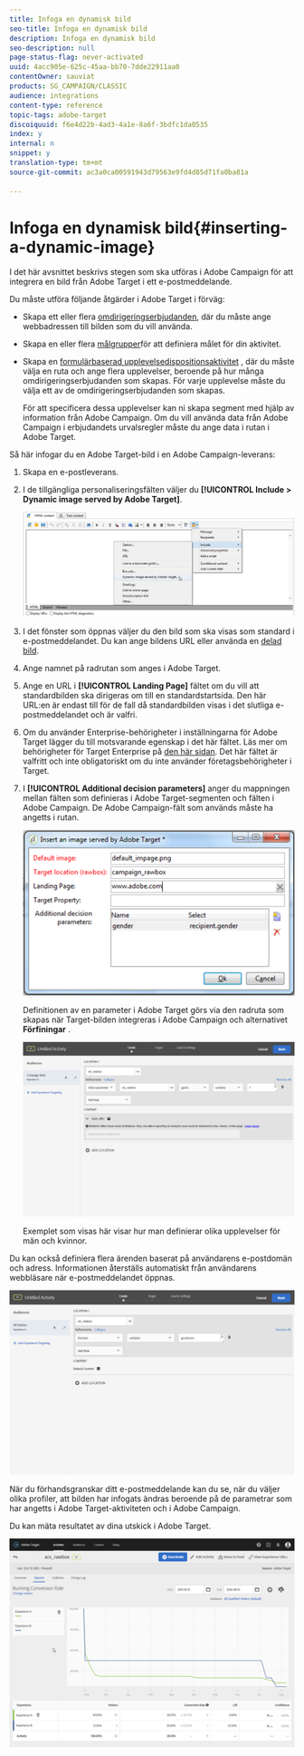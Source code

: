 ```yaml
---
title: Infoga en dynamisk bild
seo-title: Infoga en dynamisk bild
description: Infoga en dynamisk bild
seo-description: null
page-status-flag: never-activated
uuid: 4acc905e-625c-45aa-bb70-7dde22911aa0
contentOwner: sauviat
products: SG_CAMPAIGN/CLASSIC
audience: integrations
content-type: reference
topic-tags: adobe-target
discoiquuid: f6e4d22b-4ad3-4a1e-8a6f-3bdfc1da0535
index: y
internal: n
snippet: y
translation-type: tm+mt
source-git-commit: ac3a0ca00591943d79563e9fd4d85d71fa0ba81a

---
```



# Infoga en dynamisk bild{#inserting-a-dynamic-image}

I det här avsnittet beskrivs stegen som ska utföras i Adobe Campaign för att integrera en bild från Adobe Target i ett e-postmeddelande.

Du måste utföra följande åtgärder i Adobe Target i förväg:

* Skapa ett eller flera [omdirigeringserbjudanden](https://docs.adobe.com/help/en/target/using/experiences/offers/offer-redirect.html), där du måste ange webbadressen till bilden som du vill använda.
* Skapa en eller flera [målgrupper](https://marketing.adobe.com/resources/help/en_US/target/target/t_create-audience.html)för att definiera målet för din aktivitet.
* Skapa en [formulärbaserad upplevelsedispositionsaktivitet](https://docs.adobe.com/content/help/en/target/using/activities/abtest/create/test-create-ab.html) , där du måste välja en ruta och ange flera upplevelser, beroende på hur många omdirigeringserbjudanden som skapas. För varje upplevelse måste du välja ett av de omdirigeringserbjudanden som skapas.

   För att specificera dessa upplevelser kan ni skapa segment med hjälp av information från Adobe Campaign. Om du vill använda data från Adobe Campaign i erbjudandets urvalsregler måste du ange data i rutan i Adobe Target.

Så här infogar du en Adobe Target-bild i en Adobe Campaign-leverans:

1. Skapa en e-postleverans.
1. I de tillgängliga personaliseringsfälten väljer du **[!UICONTROL Include > Dynamic image served by Adobe Target]**.

   ![](assets/tar_insert_dynamic_image.png)

1. I det fönster som öppnas väljer du den bild som ska visas som standard i e-postmeddelandet. Du kan ange bildens URL eller använda en [delad bild](../../integrations/using/sharing-assets-with-adobe-experience-cloud.md).
1. Ange namnet på radrutan som anges i Adobe Target.
1. Ange en URL i **[!UICONTROL Landing Page]** fältet om du vill att standardbilden ska dirigeras om till en standardstartsida. Den här URL:en är endast till för de fall då standardbilden visas i det slutliga e-postmeddelandet och är valfri.
1. Om du använder Enterprise-behörigheter i inställningarna för Adobe Target lägger du till motsvarande egenskap i det här fältet. Läs mer om behörigheter för Target Enterprise på [den här sidan](https://marketing.adobe.com/resources/help/en_US/target/target/properties-overview.html). Det här fältet är valfritt och inte obligatoriskt om du inte använder företagsbehörigheter i Target.
1. I **[!UICONTROL Additional decision parameters]** anger du mappningen mellan fälten som definieras i Adobe Target-segmenten och fälten i Adobe Campaign. De Adobe Campaign-fält som används måste ha angetts i rutan.

   ![](assets/tar_additional_decisionning_parameters.png)

   Definitionen av en parameter i Adobe Target görs via den radruta som skapas när Target-bilden integreras i Adobe Campaign och alternativet **Förfiningar** .

   ![](assets/tar_additional_decisionning_parameters_1.png)

   Exemplet som visas här visar hur man definierar olika upplevelser för män och kvinnor.

Du kan också definiera flera ärenden baserat på användarens e-postdomän och adress. Informationen återställs automatiskt från användarens webbläsare när e-postmeddelandet öppnas.

![](assets/tar_additional_decisionning_parameters_2.png)

När du förhandsgranskar ditt e-postmeddelande kan du se, när du väljer olika profiler, att bilden har infogats ändras beroende på de parametrar som har angetts i Adobe Target-aktiviteten och i Adobe Campaign.

Du kan mäta resultatet av dina utskick i Adobe Target.

![](assets/tar_measure_results.png)

